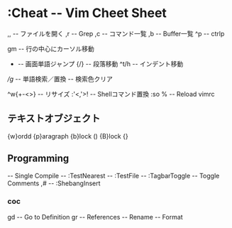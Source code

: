 :Cheat -- Vim Cheet Sheet
==========================
,, -- ファイルを開く
,r -- Grep
,c -- コマンド一覧
,b -- Buffer一覧
^p -- ctrlp

gm -- 行の中心にカーソル移動
- -- 画面単語ジャンプ
{/} -- 段落移動
^t/h -- インデント移動

*/g* -- 単語検索／置換
<Esc><Esc> -- 検索色クリア

^w{+-<>} -- リサイズ
:'<,'>! -- Shellコマンド置換
:so % -- Reload vimrc

テキストオブジェクト
----------------------
{w}ordd
{p}aragraph
{b}lock ()
{B}lock {}

Programming
------------
<F5> -- Single Compile
<F6> -- :TestNearest
<F7> -- :TestFile
<F8> -- :TagbarToggle
<C-k> -- Toggle Comments
,# -- :ShebangInsert

### coc
gd -- Go to Definition
gr -- References
<F2> -- Rename
<C-f> -- Format

